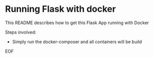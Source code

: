 # Running Flask with docker

This README describes how to get this Flask App running with Docker

Steps involved:

* Simply run the docker-composer and all containers will be build 

EOF
